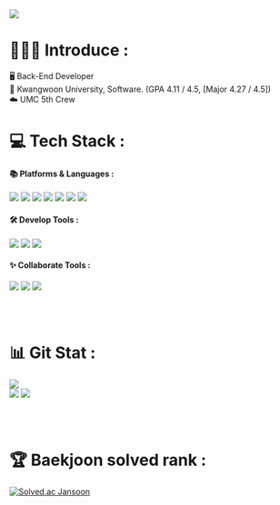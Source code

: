 <div>
	<img src="https://capsule-render.vercel.app/api?type=waving&color=timeGradient&animation=twinkling&height=200&section=header&text=Jansoon%20GitHub%20👋&fontSize=70" />
</div>

<h1>🧑🏻‍💻 Introduce :</h1>
🖥 Back-End Developer <br>
🏫 Kwangwoon University, Software. (GPA 4.11 / 4.5, [Major 4.27 / 4.5]) <br>
☁️ UMC 5th Crew <br>

<h1>💻 Tech Stack :</h1>
<h4>📚 Platforms & Languages :</h3>
 <div>
	 <img src="https://img.shields.io/badge/C++-00599C?style=flat&logo=cplusplus&logoColor=white"/>
    <img src="https://img.shields.io/badge/Java-007396?style=flat&logo=Conda-Forge&logoColor=white" />
    <img src="https://img.shields.io/badge/Spring-6DB33F?style=flat&logo=Spring&logoColor=white" />
    <img src="https://img.shields.io/badge/Android%20Studio-3DDC84?style=flat&logo=Android&logoColor=white" />
    <img src="https://img.shields.io/badge/MySQL-4479A1?style=flat&logo=MySql&logoColor=white" />
    <img src="https://img.shields.io/badge/Linux-FCC624?style=flat&logo=Linux&logoColor=white" />
    <img src="https://img.shields.io/badge/MongoDB-47A248?style=flat&logo=MongoDB&logoColor=white" />
 </div>
 
<h4>🛠 Develop Tools :</h3>
<div >
	<img src="https://img.shields.io/badge/Eclipse%20IDE-2C2255?style=flat&logo=EclipseIDE&logoColor=white" />
	<img src="https://img.shields.io/badge/Visual%20Studio%20Code-007ACC?style=flat&logo=VisualStudioCode&logoColor=white" />
	<img src="https://img.shields.io/badge/AWS-232F3E?style=flat&logo=AmazonAWS&logoColor=white" />
</div>

<h4>✨ Collaborate Tools :</h3>
<div >
	<img src="https://img.shields.io/badge/Github-181717?style=flat&logo=Github&logoColor=white" />
	<img src="https://img.shields.io/badge/Slack-4A154B?style=flat&logo=Slack&logoColor=white" />
	<img src="https://img.shields.io/badge/Notion-000000?style=flat&logo=Notion&logoColor=white" />
</div>

<br><br>
<h1>📊 Git Stat :</h1>

<div>
<a href="https://hits.seeyoufarm.com"><img src="https://hits.seeyoufarm.com/api/count/incr/badge.svg?url=https%3A%2F%2Fgithub.com%2Fckdals4600&count_bg=%2345FFF9&title_bg=%23555555&icon=&icon_color=%23E7E7E7&title=Github&edge_flat=false"/></a>
<br>
<img src="https://github-readme-stats.vercel.app/api?username=ckdals4600&show_icons=true">
<img src="https://github-readme-stats.vercel.app/api/top-langs/?username=ckdals4600&layout=compact">
</div>

<br><br>
<h1>🏆 Baekjoon solved rank :</h1>

[![Solved.ac Jansoon](http://mazassumnida.wtf/api/v2/generate_badge?boj=ckdals4600)](https://solved.ac/ckdals4600)
